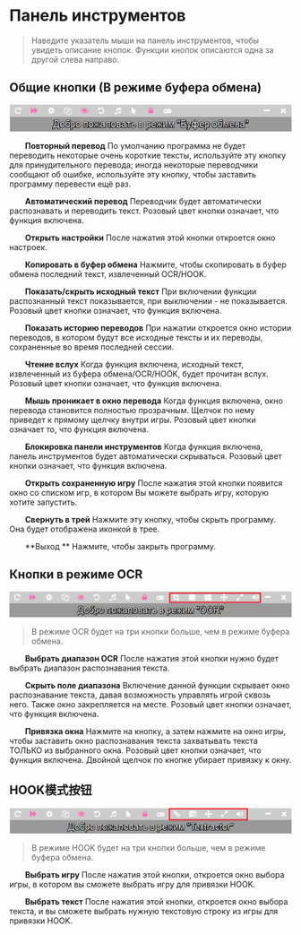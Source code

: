 
# Панель инструментов
 
>Наведите указатель мыши на панель инструментов, чтобы увидеть описание кнопок. Функции кнопок описаются одна за другой слева направо.

## Общие кнопки (В режиме буфера обмена)

![img](pics/toolbar1_ru.png) 



&emsp;&emsp;**Повторный перевод** По умолчанию программа не будет переводить некоторые очень короткие тексты, используйте эту кнопку для принудительного перевода; иногда некоторые переводчики сообщают об ошибке, используйте эту кнопку, чтобы заставить программу перевести ещё раз.

&emsp;&emsp;**Автоматический перевод** Переводчик будет автоматически распознавать и переводить текст. Розовый цвет кнопки означает, что функция включена.

&emsp;&emsp;**Открыть настройки**  После нажатия этой кнопки откроется окно настроек.


&emsp;&emsp;**Копировать в буфер обмена**  Нажмите, чтобы скопировать в буфер обмена последний текст, извлеченный OCR/HOOK. 

&emsp;&emsp;**Показать/скрыть исходный текст**  При включении функции распознанный текст показывается, при выключении - не показывается. Розовый цвет кнопки означает, что функция включена.

&emsp;&emsp;**Показать историю переводов**  При нажатии откроется окно истории переводов, в котором будут все исходные тексты и их переводы, сохраненные во время последней сессии.

&emsp;&emsp;**Чтение вслух**  Когда функция включена, исходный текст, извлеченный из буфера обмена/OCR/HOOK, будет прочитан вслух. Розовый цвет кнопки означает, что функция включена.

&emsp;&emsp;**Мышь проникает в окно перевода** Когда функция включена, окно перевода становится полностью прозрачным. Щелчок по нему приведет к прямому щелчку внутри игры. Розовый цвет кнопки означает то, что функция включена.


&emsp;&emsp;**Блокировка панели инструментов**  Когда функция включена, панель инструментов будет автоматически скрываться. Розовый цвет кнопки означает, что функция включена.

&emsp;&emsp;**Открыть сохраненную игру**  После нажатия этой кнопки появится окно со списком игр, в котором Вы можете выбрать игру, которую хотите запустить.

&emsp;&emsp;**Свернуть в трей**  Нажмите эту кнопку, чтобы скрыть программу. Она будет отображена иконкой в трее.

&emsp;&emsp;**Выход **  Нажмите, чтобы закрыть программу.


## Кнопки в режиме OCR

![img](pics/toolbar2_ru.png) 

> В режиме OCR будет на три кнопки больше, чем в режиме буфера обмена.

&emsp;&emsp;**Выбрать диапазон OCR**  После нажатия этой кнопки нужно будет выбрать диапазон распознавания текста.

&emsp;&emsp;**Скрыть поле диапазона**  Включение данной функции скрывает окно распознавание текста, давая возможность управлять игрой сквозь него. Также окно закрепляется на месте. Розовый цвет кнопки означает, что функция включена.

&emsp;&emsp;**Привязка окна**  Нажмите на кнопку, а затем нажмите на окно игры, чтобы заставить окно распознавания текста захватывать текста ТОЛЬКО из выбранного окна. Розовый цвет кнопки означает, что функция включена. Двойной щелчок по кнопке убирает привязку к окну.


## HOOK模式按钮

![img](pics/toolbar3_ru.png) 

> В режиме HOOK будет на три кнопки больше, чем в режиме буфера обмена.

&emsp;&emsp;**Выбрать игру**  После нажатия этой кнопки, откроется окно выбора игры, в котором вы сможете выбрать игру для привязки HOOK.

&emsp;&emsp;**Выбрать текст**  После нажатия этой кнопки, откроется окно выбора текста, и вы сможете выбрать нужную текстовую строку из игры для привязки HOOK.